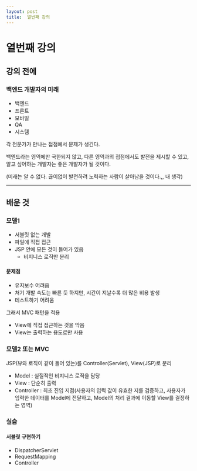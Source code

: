 ```yaml
---
layout: post
title:  열번째 강의
---
```


열번째 강의
===========

강의 전에
---------

### 백엔드 개발자의 미래

-	백엔드
-	프론트
-	모바일
-	QA
-	시스템

각 전문가가 만나는 접점에서 문제가 생긴다.

백엔드라는 영역에만 국한되지 않고, 다른 영역과의 접점에서도 발전을 제시할 수 있고, 알고 싶어하는 개발자는 좋은 개발자가 될 것이다.

(미래는 알 수 없다. 끊이없이 발전하려 노력하는 사람이 살아남을 것이다.,, 내 생각)

---

배운 것
-------

### 모델1

-	서블릿 없는 개발
-	파일에 직접 접근
-	JSP 안에 모든 것이 들어가 있음
	-	비지니스 로직만 분리

#### 문제점

-	유지보수 어려움
-	처기 개발 속도는 빠른 듯 하지만, 시간이 지날수록 더 많은 비용 발생
-	테스트하기 어려움

그래서 MVC 패턴을 적용

-	View에 직접 접근하는 것을 막음
-	View는 출력하는 용도로만 사용

### 모델2 또는 MVC

JSP(뷰와 로직이 같이 들어 있는)를 Controller(Servlet), View(JSP)로 분리

-	Model : 실질적인 비지니스 로직을 담당
-	View : 단순히 출력
-	Controller : 최초 진입 지점(사용자의 입력 값이 유효한 지를 검증하고, 사용자가 입력한 데이터를 Model에 전달하고, Model의 처리 결과에 이동할 View를 결정하는 영역)

### 실습

#### 서블릿 구현하기

-	DispatcherServlet
-	RequestMapping
-	Controller
